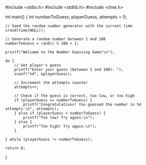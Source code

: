 #include <stdio.h>
#include <stdlib.h>
#include <time.h>

int main() {
    int numberToGuess, playerGuess, attempts = 0;
    
    // Seed the random number generator with the current time
    srand(time(NULL));
    
    // Generate a random number between 1 and 100
    numberToGuess = rand() % 100 + 1;
    
    printf("Welcome to the Number Guessing Game!\n");
    
    do {
        // Get player's guess
        printf("Enter your guess (between 1 and 100): ");
        scanf("%d", &playerGuess);
        
        // Increment the attempts counter
        attempts++;
        
        // Check if the guess is correct, too low, or too high
        if (playerGuess == numberToGuess) {
            printf("Congratulations! You guessed the number in %d attempts.\n", attempts);
        } else if (playerGuess < numberToGuess) {
            printf("Too low! Try again.\n");
        } else {
            printf("Too high! Try again.\n");
        }
        
    } while (playerGuess != numberToGuess);

    return 0;
}
